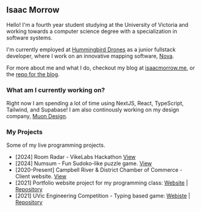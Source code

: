 ## Isaac Morrow
Hello! I'm a fourth year student studying at the University of Victoria and working towards a computer science degree with a specialization in software systems. 

I'm currently employed at [Hummingbird Drones](https://www.hummingbirddrones.ca/) as a junior fullstack developer, where I work on an innovative mapping software, [Nova](https://www.mapnova.com/).

For more about me and what I do, checkout my blog at [isaacmorrow.me](https://www.isaacmorrow.me), or the [repo for the blog](https://github.com/Toranian/go-blog).

### What am I currently working on?
Right now I am spending a lot of time using NextJS, React, TypeScript, Tailwind, and Supabase! I am also continously working on my design company, [Muon Design](https://muon.design/).

### My Projects
Some of my live programming projects.
- [2024] Room Radar - VikeLabs Hackathon [View](https://student-housing-finder-blue.vercel.app/)
- [2024] Numsum - Fun Sudoko-like puzzle game. [View](https://numsum.vercel.app/) 
- [2020-Present] Campbell River & District Chamber of Commerce - Client website. [View](https://campbellriverchamber.ca/)
- [2021] Portfolio website project for my programming class: [Website](https://toranian.github.io/portfolio-project/) | [Repository](https://github.com/Toranian/word-duels)
- [2021] UVic Engineering Competition - Typing based game: [Webiste](https://toranian.github.io/word-duels/) | [Repository](https://github.com/Toranian/portfolio-project)



